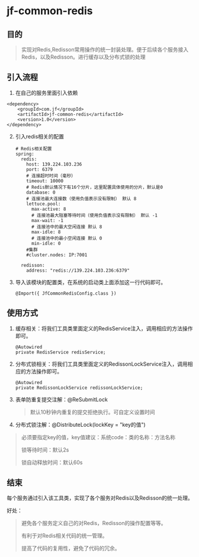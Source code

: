 # jf-common-redis

## 目的

> 实现对Redis,Redisson常用操作的统一封装处理。便于后续各个服务接入Redis，以及Redisson。进行缓存以及分布式锁的处理

## 引入流程

1. 在自己的服务里面引入依赖

```
<dependency>
    <groupId>com.jf</groupId>
    <artifactId>jf-common-redis</artifactId>
    <version>1.0</version>
</dependency>
```

2. 引入redis相关的配置

   ```
   # Redis相关配置
   spring:
     redis:
       host: 139.224.103.236
       port: 6379
       # 连接超时时间（毫秒）
       timeout: 10000
       # Redis默认情况下有16个分片，这里配置具体使用的分片，默认是0
       database: 0
       # 连接池最大连接数（使用负值表示没有限制） 默认 8
       lettuce.pool:
         max-active: 8
         # 连接池最大阻塞等待时间（使用负值表示没有限制） 默认 -1
         max-wait: -1
         # 连接池中的最大空闲连接 默认 8
         max-idle: 8
         # 连接池中的最小空闲连接 默认 0
         min-idle: 0
       #集群
       #cluster.nodes: IP:7001
   
     redisson:
       address: "redis://139.224.103.236:6379"
   ```

3. 导入该模块的配置类，在系统的启动类上面添加这一行代码即可。

   ```
   @Import({ JfCommonRedisConfig.class })
   ```

## 使用方式

1. 缓存相关：将我们工具类里面定义的RedisService注入，调用相应的方法操作即可。

   ```
   @Autowired
   private RedisService redisService;
   
   ```

2. 分布式锁相关：将我们工具类里面定义的RedissonLockService注入，调用相应的方法操作即可。

   ```
   @Autowired
   private RedissonLockService redissonLockService;
   ```


3. 表单防重复提交注解：@ReSubmitLock

   > 默认10秒钟内重复的提交拒绝执行。可自定义设置时间


4. 分布式锁注解：@DistributeLock(lockKey = "key的值")

> 必须要指定key的值，key值建议：系统code：类的名称：方法名称
>
> 锁等待时间：默认2s
>
> 锁自动释放时间：默认60s

## 结束

每个服务通过引入该工具类，实现了各个服务对Redis以及Redisson的统一处理。

好处：

> 避免各个服务定义自己的对Redis，Redisson的操作配置等等。
>
> 有利于对Redis相关代码的统一管理。
>
> 提高了代码的复用性，避免了代码的冗余。



